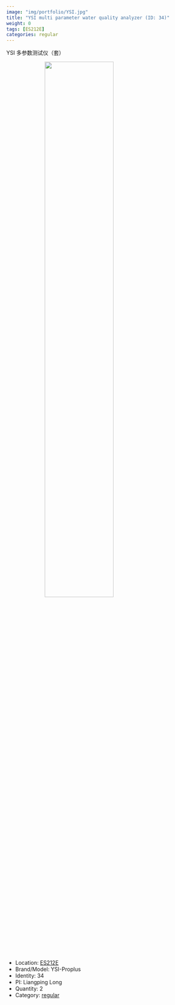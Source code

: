 ```yaml
---
image: "img/portfolio/YSI.jpg"
title: "YSI multi parameter water quality analyzer (ID: 34)"
weight: 0
tags: [ES212E]
categories: regular
---
```


YSI 多参数测试仪（套）

<!--more-->

<img src="../../img/portfolio/YSI.jpg" width="60%" style="display: block; margin: auto;">

- Location: [ES212E](../../tags/es212e)
- Brand/Model: YSI-Proplus
- Identity: 34
- PI: Liangping Long
- Quantity: 2
- Category: [regular](../../categories/regular)







